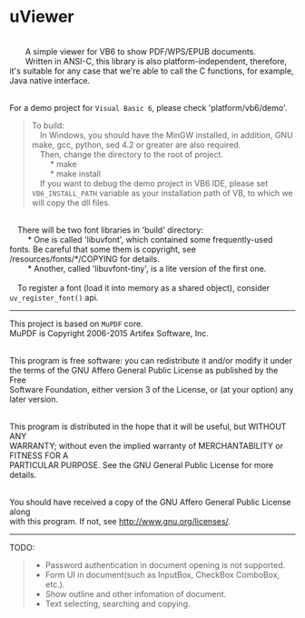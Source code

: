 uViewer
====

<br/>&emsp;&emsp;A simple viewer for VB6 to show PDF/WPS/EPUB documents.
<br/>&emsp;&emsp;Written in ANSI-C, this library is also platform-independent, therefore, it's suitable for any case that we're able to call the C functions, for example, Java native interface.

<br/>For a demo project for `Visual Basic 6`, please check 'platform/vb6/demo'.

> To build:
<br/>&emsp;In Windows, you should have the MinGW installed, in addition, GNU make, gcc, python, sed 4.2 or greater are also required.
<br/>&emsp;Then, change the directory to the root of project.
<br/>&emsp;&emsp; * make
<br/>&emsp;&emsp; * make install
<br/>&emsp;If you want to debug the demo project in VB6 IDE, please set `VB6_INSTALL_PATH` variable as your installation path of VB, to which we will copy the dll files.

<br/>&emsp;There will be two font libraries in 'build' directory:
<br/>&emsp;&emsp; * One is called 'libuvfont', which contained some frequently-used fonts. Be careful that some them is copyright, see /resources/fonts/*/COPYING for details.
<br/>&emsp;&emsp; * Another, called 'libuvfont-tiny', is a lite version of the first one.
<br/>
<br/>&emsp;To register a font (load it into memory as a shared object), consider `uv_register_font()` api.

----
  
This project is based on `MuPDF` core.
<br/>  MuPDF is Copyright 2006-2015 Artifex Software, Inc.

<br/>  This program is free software: you can redistribute it and/or modify it under
<br/>  the terms of the GNU Affero General Public License as published by the Free
<br/>  Software Foundation, either version 3 of the License, or (at your option) any
<br/>  later version.

<br/>  This program is distributed in the hope that it will be useful, but WITHOUT ANY
<br/>  WARRANTY; without even the implied warranty of MERCHANTABILITY or FITNESS FOR A
<br/>  PARTICULAR PURPOSE. See the GNU General Public License for more details.

<br/>  You should have received a copy of the GNU Affero General Public License along
<br/>  with this program. If not, see <http://www.gnu.org/licenses/>.

----

TODO:
> * Password authentication in document opening is not supported.
> * Form UI in document(such as InputBox, CheckBox ComboBox, etc.).
> * Show outline and other infomation of document.
> * Text selecting, searching and copying.
